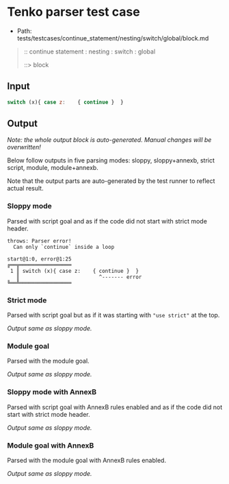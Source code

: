 # Tenko parser test case

- Path: tests/testcases/continue_statement/nesting/switch/global/block.md

> :: continue statement : nesting : switch : global
>
> ::> block

## Input

`````js
switch (x){ case z:    { continue }  }
`````

## Output

_Note: the whole output block is auto-generated. Manual changes will be overwritten!_

Below follow outputs in five parsing modes: sloppy, sloppy+annexb, strict script, module, module+annexb.

Note that the output parts are auto-generated by the test runner to reflect actual result.

### Sloppy mode

Parsed with script goal and as if the code did not start with strict mode header.

`````
throws: Parser error!
  Can only `continue` inside a loop

start@1:0, error@1:25
╔══╦═════════════════
 1 ║ switch (x){ case z:    { continue }  }
   ║                          ^------- error
╚══╩═════════════════

`````

### Strict mode

Parsed with script goal but as if it was starting with `"use strict"` at the top.

_Output same as sloppy mode._

### Module goal

Parsed with the module goal.

_Output same as sloppy mode._

### Sloppy mode with AnnexB

Parsed with script goal with AnnexB rules enabled and as if the code did not start with strict mode header.

_Output same as sloppy mode._

### Module goal with AnnexB

Parsed with the module goal with AnnexB rules enabled.

_Output same as sloppy mode._
